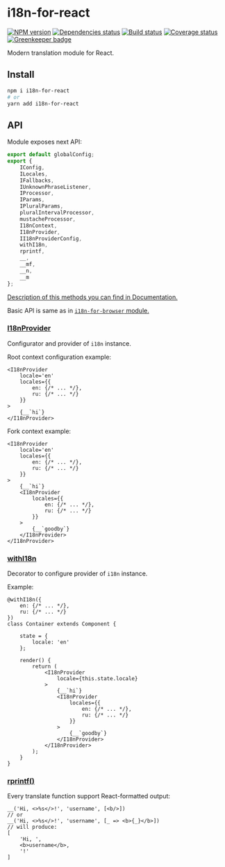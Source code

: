 # i18n-for-react

[![NPM version][npm]][npm-url]
[![Dependencies status][deps]][deps-url]
[![Build status][build]][build-url]
[![Coverage status][coverage]][coverage-url]
[![Greenkeeper badge][greenkeeper]][greenkeeper-url]

[npm]: https://img.shields.io/npm/v/i18n-for-react.svg
[npm-url]: https://npmjs.com/package/i18n-for-react

[deps]: https://david-dm.org/TrigenSoftware/i18n-for-react.svg
[deps-url]: https://david-dm.org/TrigenSoftware/i18n-for-react

[build]: http://img.shields.io/travis/com/TrigenSoftware/i18n-for-react.svg
[build-url]: https://travis-ci.com/TrigenSoftware/i18n-for-react

[coverage]: https://img.shields.io/coveralls/TrigenSoftware/i18n-for-react.svg
[coverage-url]: https://coveralls.io/r/TrigenSoftware/i18n-for-react

[greenkeeper]: https://badges.greenkeeper.io/TrigenSoftware/i18n-for-react.svg
[greenkeeper-url]: https://greenkeeper.io/

Modern translation module for React.

## Install

```sh
npm i i18n-for-react
# or
yarn add i18n-for-react
```

## API

Module exposes next API:

```js
export default globalConfig;
export {
    IConfig,
    ILocales,
    IFallbacks,
    IUnknownPhraseListener,
    IProcessor,
    IParams,
    IPluralParams,
    pluralIntervalProcessor,
    mustacheProcessor,
    I18nContext,
    I18nProvider,
    II18nProviderConfig,
    withI18n,
    rprintf,
    __,
    __mf,
    __n,
    __m
};
```

[Description of this methods you can find in Documentation.](https://trigensoftware.github.io/i18n-for-react/index.html)

Basic API is same as in [`i18n-for-browser` module.](https://github.com/TrigenSoftware/i18n-for-browser)

### [I18nProvider](https://trigensoftware.github.io/i18n-for-react/modules/_index_.html#i18nprovider)

Configurator and provider of `i18n` instance.

Root context configuration example:

```tsx
<I18nProvider
    locale='en'
    locales={{
        en: {/* ... */},
        ru: {/* ... */}
    }}
>
    {__`hi`}
</I18nProvider>
```

Fork context example:

```tsx
<I18nProvider
    locale='en'
    locales={{
        en: {/* ... */},
        ru: {/* ... */}
    }}
>
    {__`hi`}
    <I18nProvider
        locales={{
            en: {/* ... */},
            ru: {/* ... */}
        }}
    >
        {__`goodby`}
    </I18nProvider>
</I18nProvider>
```

### [withI18n](https://trigensoftware.github.io/i18n-for-react/modules/_index_.html#withi18n)

Decorator to configure provider of `i18n` instance.

Example:

```tsx
@withI18n({
    en: {/* ... */},
    ru: {/* ... */}
})
class Container extends Component {

    state = {
        locale: 'en'
    };

    render() {
        return (
            <I18nProvider
                locale={this.state.locale}
            >
                {__`hi`}
                <I18nProvider
                    locales={{
                        en: {/* ... */},
                        ru: {/* ... */}
                    }}
                >
                    {__`goodby`}
                </I18nProvider>
            </I18nProvider>
        );
    }
}
```

### [rprintf()](https://trigensoftware.github.io/i18n-for-react/modules/_index_.html#rprintf)

Every translate function support React-formatted output:

```tsx
__('Hi, <>%s</>!', 'username', [<b/>])
// or
__('Hi, <>%s</>!', 'username', [_ => <b>{_}</b>])
// will produce:
[
    'Hi, ',
    <b>username</b>,
    '!'
]
```
